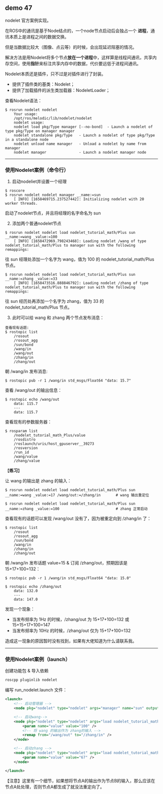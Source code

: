 ## demo 47

nodelet 官方案例实现。

在ROS中的通讯是基于Node结点的，一个node节点启动后会独占一个 **进程**，通讯本质上是进程之间的数据交换。

但是当数据比较大（图像、点云等）的时候，会出现延迟阻塞的情况。

解决方法是用Nodelet将多个节点**放在一个进程**中，这样算是线程间通讯，共享内存空间，使用**指针**来标注共享内存中的数据，代价要远低于进程间通讯。

Nodelet本质还是插件，只不过是对插件进行了封装。

* 提供了插件类的基类：Nodelet；
* 提供了加载插件的派生类加载器：NodeletLoader；

查看Nodelet语法：
```shell
$ rosrun nodelet nodelet 
    Your usage: 
    /opt/ros/melodic/lib/nodelet/nodelet 
    nodelet usage:
    nodelet load pkg/Type manager [--no-bond]  - Launch a nodelet of type pkg/Type on manager manager
    nodelet standalone pkg/Type   - Launch a nodelet of type pkg/Type in a standalone node
    nodelet unload name manager   - Unload a nodelet by name from manager
    nodelet manager               - Launch a nodelet manager node
```

----

### 使用Nodelet案例（命令行）
1. 启动nodeliet并设置一个经理
```shell
$ roscore
$ rosrun nodelet nodelet manager __name:=sun
    [ INFO] [1658469715.237527442]: Initializing nodelet with 20 worker threads.
```
启动了nodelet节点，并且将经理的名字命名为 sun 

2. 添加两个普通nodelet节点
```shell
$ rosrun nodelet nodelet load nodelet_tutorial_math/Plus sun __name:=wang _value:=100
    [ INFO] [1658472969.798243468]: Loading nodelet /wang of type nodelet_tutorial_math/Plus to manager sun with the following remappings:
```
往 sun 经理处添加一个名字为 wang，值为 100 的 nodelet_tutorial_math/Plus 节点。

```shell
$ rosrun nodelet nodelet load nodelet_tutorial_math/Plus sun __name:=zhang _value:=33
    [ INFO] [1658473516.888846792]: Loading nodelet /zhang of type nodelet_tutorial_math/Plus to manager sun with the following remappings:
```
往 sun 经历处再添加一个名字为 zhang，值为 33 的 nodelet_tutorial_math/Plus 节点。

3. 此时可以给 wang 和 zhang 两个节点发布消息：
```shell
查看现有话题:
$ rostopic list
    /rosout
    /rosout_agg
    /sun/bond
    /wang/in
    /wang/out
    /zhang/in
    /zhang/out
```

朝 /wang/in 发布消息:
```shell
$ rostopic pub -r 1 /wang/in std_msgs/Float64 "data: 15.7" 
```

查看 /wang/out 的输出信息：
```shell
$ rostopic echo /wang/out 
    data: 115.7
    ---
    data: 115.7
```

查看现有的参数服务器：
```shell
$ rosparam list
    /nodelet_tutorial_math_Plus/value
    /rosdistro
    /roslaunch/uris/host_gpuserver__39273
    /rosversion
    /run_id
    /wang/value
    /zhang/value
```

【**练习**】

让 wang 的输出是 zhang 的输入：
```shell
$ rosrun nodelet nodelet load nodelet_tutorial_math/Plus sun __name:=wang _value:=17 /wang/out:=/zhang/in       # wang 输出重定位

$ rosrun nodelet nodelet load nodelet_tutorial_math/Plus sun __name:=zhang _value:=100                          # zhang 正常启动
```

查看现有的话题可以发现 /wang/out 没有了，因为被重定向到 /zhang/in 了：
```shell
$ rostopic list
    /rosout
    /rosout_agg
    /sun/bond
    /wang/in
    /zhang/in
    /zhang/out
```

朝 /wang/in 发布话题 value=15 & 订阅 /zhang/out，预期因该是 15+17+100=132：
```shell
$ rostopic pub -r 1 /wang/in std_msgs/Float64 "data: 15.0"

$ rostopic echo /zhang/out 
    data: 132.0
    ---
    data: 147.0
```
发现一个现象：
* 当发布频率为 1Hz 的时候，/zhang/out 为 15+17+100=132 或 15+15+17+100=147
* 当发布频率为 10Hz 的时候，/zhang/out 仅为 15+17+100=132

造成这一现象的原因暂时没有找到，如果有大佬知道为什么请联系我。

-----

### 使用Nodelet案例（launch）

创建功能包 & 导入依赖
```txt
roscpp pluginlib nodelet
```

编写 run_nodelet.launch 文件：
```xml
<launch>
    <!-- 启动管理器 -->
    <node pkg="nodelet" type="nodelet" args="manager" name="sun" output="screen" />

    <!-- 启动wang-->
    <node pkg="nodelet" type="nodelet" args="load nodelet_tutorial_math/Plus sun" name="wang" output="screen">
        <param name="value" value="100" />
        <!-- 将 wang 的输出作为 zhang的输入 -->
        <remap from="/wang/out" to="/zhang/in" />
    </node>

    <!-- 启动zhang -->
    <node pkg="nodelet" type="nodelet" args="load nodelet_tutorial_math/Plus sun" name="zhang" output="screen" >
        <param name="value" value="67" />
    </node>

</launch>
```

【注意】这里有一个细节，如果想将节点A的输出作为节点B的输入，那么应该在节点A处处理，否则节点A都生成了就没法重定向了。
